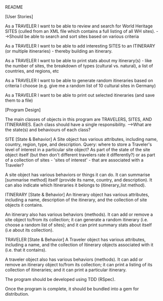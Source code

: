 README

[User Stories]

As a TRAVELER I want to be able to review and search for World Heritage SITES (culled from an XML file which contains a full listing of all WH sites).
  -->Should be able to search and sort sites based on various criteria

As a TRAVELER I want to be able to add interesting SITES to an ITINERARY (or multiple itineraries) - thereby building an itinerary.

As a TRAVELER I want to be able to print stats about my itinerary(s) - like the number of sites, the breakdown of types (cultural vs. natural), a list of countries, and regions, etc

As a TRAVELER I want to be able to generate random itineraries based on criteria I choose (e.g. give me a random list of 10 cultural sites in Germany)

As a TRAVELER I want to be able to print out selected itineraries (and save them to a file)

[Program Design]

The main classes of objects in this program are TRAVELERS, SITES, AND ITINERARIES. Each class should have a single responsibility.
  -->What are the state(s) and behaviours of each class?

SITE [State & Behavior]
  A Site object has various attributes, including name, country, region, type, and description. Query: where to store a Traveler's level of interest in a particular site object? As part of the state of the site object itself (but then don't different travelers rate it differently?) or as part of a collection of sites - 'sites of interest' - that are associated with a Traveler?

  A site object has various behaviors or things it can do. It can summarise [summarise method] itself (provide its name, country, and description). It can also indicate which Itineraries it belongs to (itinerary_list method).

ITINERARY [State & Behavior]
  An Itinerary object has various attributes, including a name, description of the itinerary, and the collection of site objects it contains.

  An itinerary also has various behaviors (methods). It can add or remove a site object to/from its collection; it can generate a random itinerary (i.e. choose a random list of sites); and it can print summary stats about itself (i.e about its collection).

TRAVELER [State & Behavior]
  A Traveler object has various attributes, including a name, and the collection of Itinerary objects associated with it (i.e. that it contains).

  A traveler object also has various behaviors (methods). It can add or remove an itinerary object to/from its collection; it can print a listing of its collection of itineraries; and it can print a particular itinerary.

The program should be developed using TDD (RSpec).

Once the program is complete, it should be bundled into a gem for distribution.
